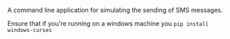 A command line application for simulating the sending of SMS messages.

Ensure that if you're running on a windows machine you `pip install windows-curses`
